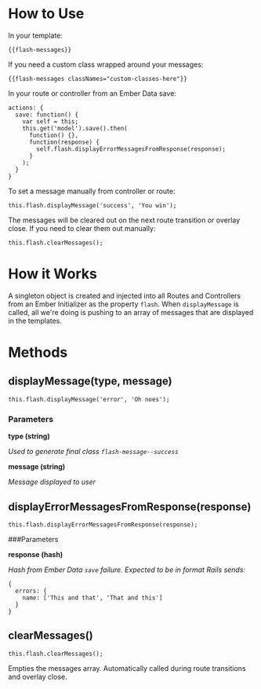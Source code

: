 # How to Use

In your template:

```
{{flash-messages}}
```

If you need a custom class wrapped around your messages:

```
{{flash-messages classNames="custom-classes-here"}}
```

In your route or controller from an Ember Data save:

```
actions: {
  save: function() {
    var self = this;
    this.get('model').save().then(
      function() {},
      function(response) {
        self.flash.displayErrorMessagesFromResponse(response);
      }
    );
  }
}
```

To set a message manually from controller or route:

```
this.flash.displayMessage('success', 'You win');
```

The messages will be cleared out on the next route transition or overlay close. If you need to clear them out manually:

```
this.flash.clearMessages();
```

# How it Works

A singleton object is created and injected into all Routes and Controllers from an Ember Initializer as the property `flash`. When `displayMessage` is called, all we're doing is pushing to an array of messages that are displayed in the templates.


# Methods

## displayMessage(type, message)

```
this.flash.displayMessage('error', 'Oh noes');
```

### Parameters

**type (string)**

*Used to generate final class `flash-message--success`*

**message (string)**

*Message displayed to user*

## displayErrorMessagesFromResponse(response)

```
this.flash.displayErrorMessagesFromResponse(response);
```

###Parameters

**response (hash)**

*Hash from Ember Data `save` failure. Expected to be in format Rails sends:*

```
{
  errors: {
    name: ['This and that', 'That and this']
  }
}
```

## clearMessages()

```
this.flash.clearMessages();
```

Empties the messages array. Automatically called during route transitions and overlay close.